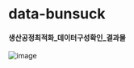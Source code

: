 # data-bunsuck


#### 생산공정최적화_데이터구성확인_결과물
![image](https://user-images.githubusercontent.com/131858095/234514821-960fe910-9080-4315-96c1-b58096759520.png)
